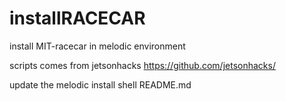 # installRACECAR

install MIT-racecar in melodic environment

scripts comes from jetsonhacks https://github.com/jetsonhacks/

update the melodic install shell 
README.md
